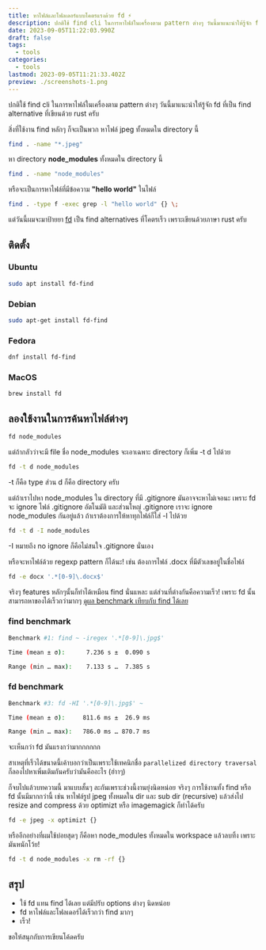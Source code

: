 ```yaml
---
title: หาไฟล์และโฟลเดอร์แบบโคตรแรงด้วย fd ⚡️
description: ปกติใช้ find cli ในการหาไฟล์ในเครื่องตาม pattern ต่างๆ วันนี้มาแนะนำให้รู้จัก fd ที่เป็น find alternative ที่เขียนด้วย rust ครับ
date: 2023-09-05T11:22:03.990Z
draft: false
tags:
  - tools
categories:
  - tools
lastmod: 2023-09-05T11:21:33.402Z
preview: ./screenshots-1.png
---
```


ปกติใช้ find cli ในการหาไฟล์ในเครื่องตาม pattern ต่างๆ วันนี้มาแนะนำให้รู้จัก fd ที่เป็น find alternative ที่เขียนด้วย rust ครับ

สิ่งที่ใช้งาน find หลักๆ ก็จะเป็นพวก หาไฟล์ jpeg ทั้งหมดใน directory นี้

```bash
find . -name "*.jpeg"
```

หา directory **node_modules** ทั้งหมดใน directory นี้

```bash
find . -name "node_modules"
```

หรือจะเป็นการหาไฟล์ที่มีข้อความ **"hello world"** ในไฟล์

```bash
find . -type f -exec grep -l "hello world" {} \;
```

แต่วันนี้ผมจะมาป้ายยา [fd](https://github.com/sharkdp/fd) เป็น find alternatives ที่โคตรเร็ว เพราะเขียนด้วยภาษา rust ครับ

## ติดตั้ง

### Ubuntu

```bash
sudo apt install fd-find
```

### Debian

```bash
sudo apt-get install fd-find
```

### Fedora

```bash
dnf install fd-find
```

### MacOS

```bash
brew install fd
```

## ลองใช้งานในการค้นหาไฟล์ต่างๆ

```bash
fd node_modules
```

แต่ถ้ากลัวว่าจะมี file ชื่อ node_modules จะเอาเฉพาะ directory ก็เพิ่ม -t d ไปด้วย

```bash
fd -t d node_modules
```

-t ก็คือ type ส่วน d ก็คือ directory ครับ

แต่ถ้าเราไปหา node_modules ใน directory ที่มี .gitignore มันอาจจะหาไม่เจอนะ เพราะ fd จะ ignore ไฟล์ .gitignore อัตโนมัติ และส่วนใหญ่ .gitignore เราจะ ignore node_modules กันอยู่แล้ว ถ้าเราต้องการให้หาทุกไฟล์ก็ใส่ -I ไปด้วย

```bash
fd -t d -I node_modules
```

-I หมายถึง no ignore ก็คือไม่สนใจ .gitignore นั่นเอง

หรือจะหาไฟล์ด้วย regexp pattern ก็ได้นะ! เช่น ต้องการไฟล์ .docx ที่มีตัวเลขอยู่ในชื่อไฟล์

```bash
fd -e docx '.*[0-9]\.docx$'
```

จริงๆ features หลักๆนั้นก็ทำได้เหมือน find นั่นแหละ แต่ส่วนที่ต่างกันคือความเร็ว! เพราะ fd นั้นสามารถหาของได้เร็วกว่ามากๆ [ดูผล benchmark เทียบกับ find ได้เลย](https://github.com/sharkdp/fd#benchmark)

### find benchmark

```sh
Benchmark #1: find ~ -iregex '.*[0-9]\.jpg$'

Time (mean ± σ):      7.236 s ±  0.090 s

Range (min … max):    7.133 s …  7.385 s
```

### fd benchmark

```sh
Benchmark #3: fd -HI '.*[0-9]\.jpg$' ~

Time (mean ± σ):     811.6 ms ±  26.9 ms

Range (min … max):   786.0 ms … 870.7 ms
```

จะเห็นกว่า fd มันแรงกว่ามากกกกกก

สาเหตุที่เร็วได้ขนาดนี้เค้าบอกว่าเป็นเพราะใช้เทคนิกชื่อ `parallelized directory traversal` ก็ลองไปหาเพิ่มเติมกันครับว่ามันคืออะไร (ฮ่าาๆ)

ก็จบไปแล้วบทความนี้ มาแบบสั้นๆ ละกันเพราะช่วงนี้งานยุ่งนิดหน่อย จริงๆ การใช้งานทั้ง find หรือ fd นั้นมีมากกว่านี้ เช่น หาไฟล์รูป jpeg ทั้งหมดใน dir และ sub dir (recursive) แล้วส่งไป resize and compress ด้วย optimizt หรือ imagemagick ก็ทำได้ครับ

```bash
fd -e jpeg -x optimizt {}
```

หรืออีกอย่างที่ผมใช้บ่อยสุดๆ ก็คือหา node_modules ทั้งหมดใน workspace แล้วลบทิ้ง เพราะมันหนักโว้ย!

```bash
fd -t d node_modules -x rm -rf {}
```

## สรุป

- ใช้ fd แทน find ได้เลย แต่มีปรับ options ต่างๆ นิดหน่อย
- fd หาไฟล์และโฟลเดอร์ได้เร็วกว่า find มากๆ
- เร็ว!

ขอให้สนุกกับการเขียนโค้ดครับ
